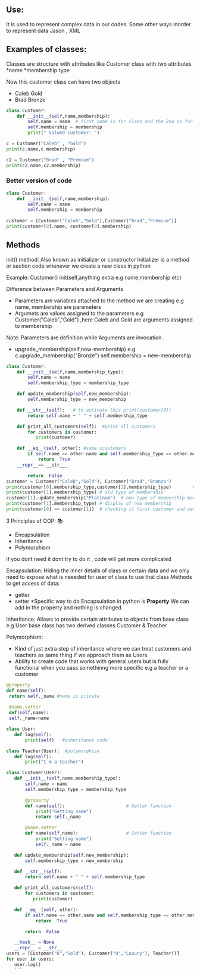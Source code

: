 ## Use:
It is used to represent complex data in our codes. Some other ways inorder to represent data  Jason , XML

## Examples of classes:
Classes are structure with attributes like Customer class with two attributes 
*name 
*membership type 

Now this customer class can have two objects 
* Caleb Gold 
* Brad Bronze

``` python
class Customer:
    def __init__(self,name,membership):
        self.name = name  # first name is for class and the 2nd is for variable
        self.membership = membership
        print(" Valued Customer: ")

c = Customer("Caleb" , "Gold")
print(c.name,c.membership)

c2 = Customer("Brad" , "Premium")
print(c2.name,c2.membership)
```
### Better version of code
```python
class Customer:
    def __init__(self,name,membership):
        self.name = name
        self.membership = membership
        
customer = [Customer("Caleb","Gold"),Customer("Brad","Premium")]
print(customer[0].name, customer[0].membership)
```

## Methods 

init() method: Also known as initializer or constructor Initializer is a method or section code whenever we create a new class in python

Example:
Customer() init(self,anything extra e.g name,membership etc)

Difference between Parameters and Arguments
* Parameters are variables attached to the method we are creating e.g name, membership are parameters 
* Argumets are values assigned to the parameters e.g Customer("Caleb","Gold") ,here Caleb and Gold are arguments assigned to membership

Note:
Parameters are definition while Arguments are invocation .
* upgrade_membership(self,new-membership) e.g c.upgrade_membership("Bronze")  self.membership = new-membership

```python
class Customer:
    def __init__(self,name,membership_type):
        self.name = name
        self.membership_type = membership_type

    def update_membership(self,new_membership):
        self.membership_type = new_membership

    def __str__(self):   # to activate this print(customer[0])
        return self.name + " " + self.membership_type

    def print_all_customers(self):  #print all customers 
        for customers in customer:
           print(customer)

    def __eq__(self, other): #same ccustomers
        if self.name == other.name and self.membership_type == other.membership_type:
            return  True
    __repr__== __str___

        return  False
customer = Customer("Caleb","Gold"), Customer("Brad","Bronze")
print(customer[0].membership_type,customer[1].membership_type)        # Gold Bronze
print(customer[1].membership_type) # old type of membership
customer[1].update_membership("Platinum")  # new type of membership mantained
print(customer[1].membership_type) # display of new membership
print(customer[0] == customer[1])  # checking if first customer and second customer's attribute is same or not
```

3 Principles of OOP: 📚
* Encapsulation 
* Inheritance 
* Polymorphism

if you dont need it dont try to do it , code will get more complicated 

Encapsulation:
Hiding the inner details of class or certain data and we only need to expose what is neeeded for user of class to use that class Methods to get access of data: 
* getter 
* setter 
*Specific way to do Encapsulation in python is **Property** We can add in the property and nothing is changed.

Inheritance:
Allows to provide certain attributes to objects from base class e.g User base class has two derived classes  Customer & Teacher

Polymorphism:
* Kind of just extra step of inheritance where we can treat customers and teachers as same thing if we approach them as Users.
* Ability to create code that works with general users but is fully functional when you pass somethinng more specific e.g a teacher or a customer
```python
@property
def name(self):
 return self._name #name is private
 
 @name.setter
 def(self,name):
 self._name=name
 ```
 
 ```python
class User:
    def log(self):
        print(self)   #inheritance code

class Teacher(User):  #polymorphism
    def log(self):
        print("I m a teacher")

class Customer(User):
    def __init__(self,name,membership_type):
        self.name = name
        self.membership_type = membership_type

        @property
        def name(self):                       # Getter function
            print("Getting name")
            return self._name

        @name.setter
        def name(self,name):                  # Setter function
            print("Setting name")
            self._name = name

    def update_membership(self,new_membership):
        self.membership_type = new_membership

    def __str__(self):
        return self.name + " " + self.membership_type

    def print_all_customers(self):
        for customers in customer:
           print(customer)

    def __eq__(self, other):
        if self.name == other.name and self.membership_type == other.membership_type:
            return  True

        return  False

    __hash__ = None
    __repr__ = __str__
users = [Customer("K","Gold"), Customer("O","Luxury"), Teacher()]
for user in users:
    user.log()
    ```




























